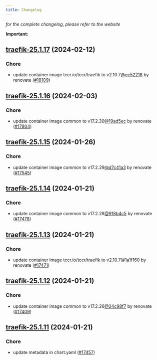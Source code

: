 ```yaml
---
title: Changelog
---
```



*for the complete changelog, please refer to the website*

**Important:**































## [traefik-25.1.17](https://github.com/truecharts/charts/compare/traefik-25.1.16...traefik-25.1.17) (2024-02-12)

### Chore



- update container image tccr.io/tccr/traefik to v2.10.7[@ec52218](https://github.com/ec52218) by renovate ([#18109](https://github.com/truecharts/charts/issues/18109))


## [traefik-25.1.16](https://github.com/truecharts/charts/compare/traefik-25.1.15...traefik-25.1.16) (2024-02-03)

### Chore



- update container image common to v17.2.30[@19ad5ec](https://github.com/19ad5ec) by renovate ([#17804](https://github.com/truecharts/charts/issues/17804))


## [traefik-25.1.15](https://github.com/truecharts/charts/compare/traefik-25.1.14...traefik-25.1.15) (2024-01-26)

### Chore



- update container image common to v17.2.29[@d7c41a3](https://github.com/d7c41a3) by renovate ([#17545](https://github.com/truecharts/charts/issues/17545))


## [traefik-25.1.14](https://github.com/truecharts/charts/compare/traefik-25.1.13...traefik-25.1.14) (2024-01-21)

### Chore



- update container image common to v17.2.28[@918b4c5](https://github.com/918b4c5) by renovate ([#17478](https://github.com/truecharts/charts/issues/17478))


## [traefik-25.1.13](https://github.com/truecharts/charts/compare/traefik-25.1.12...traefik-25.1.13) (2024-01-21)

### Chore



- update container image tccr.io/tccr/traefik to v2.10.7[@1a1f160](https://github.com/1a1f160) by renovate ([#17471](https://github.com/truecharts/charts/issues/17471))


## [traefik-25.1.12](https://github.com/truecharts/charts/compare/traefik-25.1.11...traefik-25.1.12) (2024-01-21)

### Chore



- update container image common to v17.2.26[@24c98f7](https://github.com/24c98f7) by renovate ([#17409](https://github.com/truecharts/charts/issues/17409))


## [traefik-25.1.11](https://github.com/truecharts/charts/compare/traefik-25.1.10...traefik-25.1.11) (2024-01-21)

### Chore



- update metadata in chart.yaml ([#17457](https://github.com/truecharts/charts/issues/17457))
